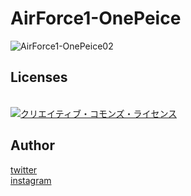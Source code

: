 # AirForce1-OnePeice
![AirForce1-OnePeice02](https://user-images.githubusercontent.com/37786993/157291175-9920ac8b-3a40-4d53-9cf8-959774d21607.jpg)

## Licenses
<br /><a rel="license" href="http://creativecommons.org/licenses/by-nc/4.0/"><img alt="クリエイティブ・コモンズ・ライセンス" style="border-width:0" src="https://i.creativecommons.org/l/by-nc/4.0/88x31.png" /></a><br />

## Author

[twitter](https://twitter.com/hamadayaro_)
<br />
[instagram](https://www.instagram.com/hamadayaro_/)